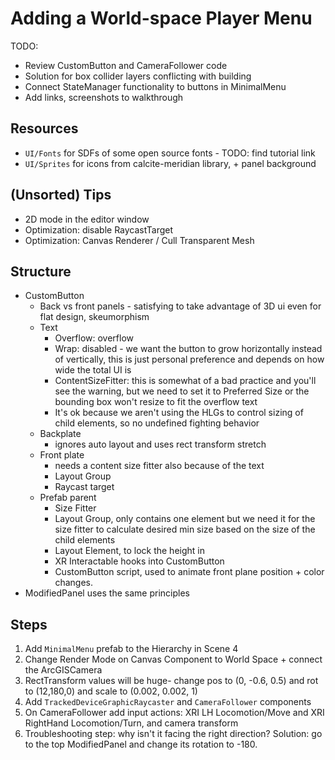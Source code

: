 # Adding a World-space Player Menu
TODO:
- Review CustomButton and CameraFollower code
- Solution for box collider layers conflicting with building
- Connect StateManager functionality to buttons in MinimalMenu
- Add links, screenshots to walkthrough

## Resources
- `UI/Fonts` for SDFs of some open source fonts - TODO: find tutorial link
- `UI/Sprites` for icons from calcite-meridian library, + panel background

## (Unsorted) Tips
- 2D mode in the editor window
- Optimization: disable RaycastTarget
- Optimization: Canvas Renderer / Cull Transparent Mesh

## Structure
- CustomButton
   - Back vs front panels - satisfying to take advantage of 3D ui even for flat design, skeumorphism
   - Text
      - Overflow: overflow
      - Wrap: disabled - we want the button to grow horizontally instead of vertically, this is just personal preference and depends on how wide the total UI is
      - ContentSizeFitter: this is somewhat of a bad practice and you'll see the warning, but we need to set it to Preferred Size or the bounding box won't resize to fit the overflow text
      - It's ok because we aren't using the HLGs to control sizing of child elements, so no undefined fighting behavior
   - Backplate 
      - ignores auto layout and uses rect transform stretch
   - Front plate
      - needs a content size fitter also because of the text
      - Layout Group
      - Raycast target
   - Prefab parent
      - Size Fitter
      - Layout Group, only contains one element but we need it for the size fitter to calculate desired min size based on the size of the child elements
      - Layout Element, to lock the height in
      - XR Interactable hooks into CustomButton
      - CustomButton script, used to animate front plane position + color changes.
- ModifiedPanel uses the same principles

## Steps
1. Add `MinimalMenu` prefab to the Hierarchy in Scene 4
2. Change Render Mode on Canvas Component to World Space + connect the ArcGISCamera
3. RectTransform values will be huge- change pos to (0, -0.6, 0.5) and rot to (12,180,0) and scale to (0.002, 0.002, 1)
4. Add `TrackedDeviceGraphicRaycaster` and `CameraFollower` components
5. On CameraFollower add input actions: XRI LH Locomotion/Move and XRI RightHand Locomotion/Turn, and camera transform
6. Troubleshooting step: why isn't it facing the right direction? Solution: go to the top ModifiedPanel and change its rotation to -180.